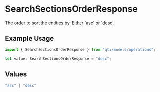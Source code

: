 # SearchSectionsOrderResponse

The order to sort the entities by. Either 'asc' or 'desc'.

## Example Usage

```typescript
import { SearchSectionsOrderResponse } from "qti/models/operations";

let value: SearchSectionsOrderResponse = "desc";
```

## Values

```typescript
"asc" | "desc"
```